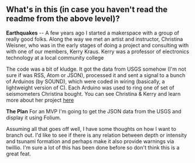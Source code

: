 
## What's in this (in case you haven't read the readme from the above level)?
**Earthquakes** -- A few years ago I started a makerspace with a group of really good folks. Along the way we met an artist and instructor, Christina Weisner, who was in the early stages of doing a project and consulting with with one of our members, Kerry Kraus. Kerry was a professor of electronics technology at a local community college

The code was a bit of kludge. It got the data from USGS somehow (I'm not sure if was RSS, Atom or JSON), processed it and sent a signal to a bunch of Arduinos (by SOUND), which were coded in wiring (basically, a lightweight version of C). Each Arduino was used to ring one of set of seismometers Christina bought. You can see Christina & Kerry and learn more about her project [here](https://www.youtube.com/embed/uK_es620K0w)

**The Plan**
For an MVP I'm going to get the JSON data from the USGS and display it using Folium.

Assuming all that goes off well, I have some thoughts on how I want to branch out. I'd like to see if there is any relation between depth or intensity and tsunami formation and perhaps make it also provide warnings via twillio. I'm sure a lot of this has been done before so don't think this is a great feat.
